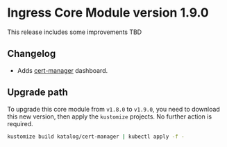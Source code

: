 # Ingress Core Module version 1.9.0

This release includes some improvements TBD

## Changelog

- Adds [cert-manager](../../katalog/cert-manager) dashboard.


## Upgrade path

To upgrade this core module from `v1.8.0` to `v1.9.0`, you need to download this new version, then apply the
`kustomize` projects. No further action is required.

```bash
kustomize build katalog/cert-manager | kubectl apply -f -
```
